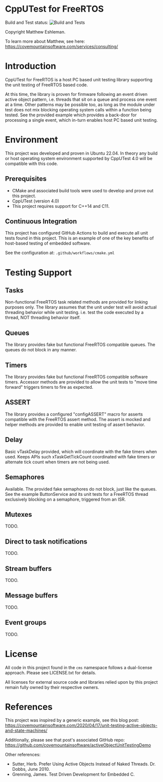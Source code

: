 # CppUTest for FreeRTOS

Build and Test status: ![Build and Tests](https://github.com/covemountainsoftware/cpputest-for-freertos/actions/workflows/cmake.yml/badge.svg)

Copyright Matthew Eshleman. 

To learn more about Matthew, see here: https://covemountainsoftware.com/services/consulting/

# Introduction

CppUTest for FreeRTOS is a host PC based unit testing library supporting
the unit testing of FreeRTOS based code.

At this time, the library is proven for firmware following an event driven 
active object pattern, i.e. threads that sit on a queue and process one event 
at a time. Other patterns may be possible too, as long as the module under test
does not mix blocking operating system calls within a function being tested. See
the provided example which provides a back-door for processing a single event,
which in-turn enables host PC based unit testing.

# Environment

This project was developed and proven in Ubuntu 22.04. In theory any
build or host operating system environment supported by CppUTest 4.0 will
be compatible with this code.

## Prerequisites

* CMake and associated build tools were used to develop
  and prove out this project.
* CppUTest (version 4.0)
* This project requires support for C++14 and C11.

## Continuous Integration

This project has configured GitHub Actions to build and execute all
unit tests found in this project. This is an example
of one of the key benefits of host-based testing of embedded software.

See the configuration at: `.github/workflows/cmake.yml`

# Testing Support

## Tasks

Non-functional FreeRTOS task related methods are provided for linking purposes only.
The library assumes that the unit under test will avoid actual threading
behavior while unit testing. i.e. test the code executed by a thread, NOT 
threading behavior itself.

## Queues

The library provides fake but functional FreeRTOS compatible queues. The queues
do not block in any manner.

## Timers

The library provides fake but functional FreeRTOS compatible software timers.
Accessor methods are provided to allow the unit tests to "move time forward"
triggers timers to fire as expected.

## ASSERT

The library provides a configured "configASSERT" macro for asserts compatible
with the FreeRTOS assert method. The assert is mocked and helper methods 
are provided to enable unit testing of assert behavior.

## Delay

Basic vTaskDelay provided, which will coordinate with the fake timers when used.
Keeps APIs such xTaskGetTickCount coordinated with fake timers or alternate tick count
when timers are not being used.

## Semaphores

Available. The provided fake semaphores do not block, just like the queues.
See the example ButtonService and its unit tests for a FreeRTOS thread 
exclusively blocking on a semaphore, triggered from an ISR.

## Mutexes

TODO.

## Direct to task notifications

TODO.

## Stream buffers

TODO.

## Message buffers

TODO.

## Event groups

TODO.

# License

All code in this project found in the `cms` namespace follows a dual-license approach.
Please see LICENSE.txt for details.

All licenses for external source code and libraries relied upon by this project
remain fully owned by their respective owners. 

# References

This project was inspired by a generic example, see this blog post:
https://covemountainsoftware.com/2020/04/17/unit-testing-active-objects-and-state-machines/

Additionally, please see that post's associated GitHub repo:
https://github.com/covemountainsoftware/activeObjectUnitTestingDemo

Other references:
* Sutter, Herb. Prefer Using Active Objects Instead of Naked Threads. Dr. Dobbs, June 2010.
* Grenning, James. Test Driven Development for Embedded C.
